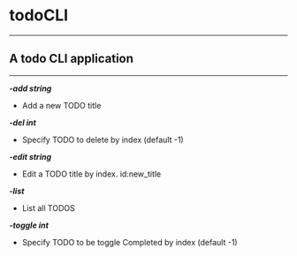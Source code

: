 # todoCLI

****
## A todo CLI application
****

_**-add string**_

* Add a new TODO title

_**-del int**_

* Specify TODO to delete by index (default -1)

_**-edit string**_

* Edit a TODO title by index. id:new_title

_**-list**_

* List all TODOS

_**-toggle int**_

* Specify TODO to be toggle Completed by index (default -1)
